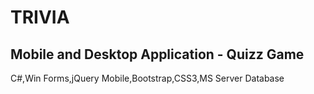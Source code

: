 # TRIVIA
Mobile and Desktop Application - Quizz Game 
------------------------
C#,Win Forms,jQuery Mobile,Bootstrap,CSS3,MS Server Database




